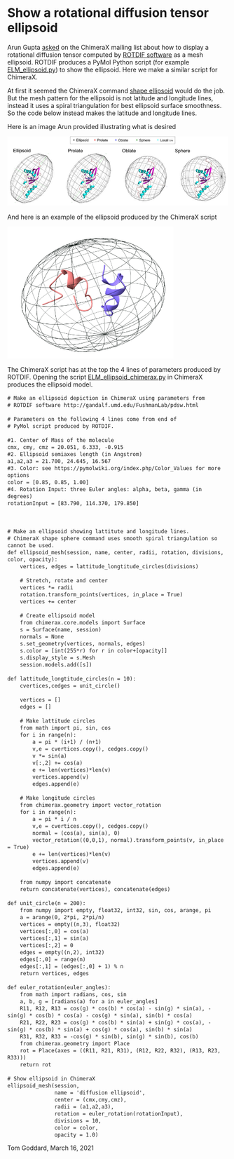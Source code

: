 # Show a rotational diffusion tensor ellipsoid

Arun Gupta [asked](https://plato.cgl.ucsf.edu/pipermail/chimerax-users/2021-March/002033.html) on the ChimeraX mailing list about how to display a rotational
diffusion tensor computed by [ROTDIF software](http://gandalf.umd.edu/FushmanLab/pdsw.html)
as a mesh ellipsoid.  ROTDIF produces a PyMol Python script (for example
[ELM_ellipsoid.py](ELM_ellipsoid.py)) to show the ellipsoid.  Here we make a similar
script for ChimeraX.

At first it seemed the ChimeraX command [shape ellipsoid](https://www.cgl.ucsf.edu/chimerax/docs/user/commands/shape.html#ellipsoid)
would do the job.  But the mesh pattern for the ellipsoid is not latitude and longitude
lines, instead it uses a spiral triangulation for best ellipsoid surface smoothness.
So the code below instead makes the latitude and longitude lines.

Here is an image Arun provided illustrating what is desired

<img src="Diffusion_Geometric_Models.png">

And here is an example of the ellipsoid produced by the ChimeraX script

<img src="diffusion_tensor_ellipsoid.png" height=300>

The ChimeraX script has at the top the 4 lines of parameters produced by ROTDIF.
Opening the script [ELM_ellipsoid_chimerax.py](ELM_ellipsoid_chimerax.py) in ChimeraX
produces the ellipsoid model.

    # Make an ellipsoid depiction in ChimeraX using parameters from
    # ROTDIF software http://gandalf.umd.edu/FushmanLab/pdsw.html

    # Parameters on the following 4 lines come from end of
    # PyMol script produced by ROTDIF.

    #1. Center of Mass of the molecule
    cmx, cmy, cmz = 20.051, 6.333, -0.915
    #2. Ellipsoid semiaxes length (in Angstrom)
    a1,a2,a3 = 21.700, 24.645, 16.567
    #3. Color: see https://pymolwiki.org/index.php/Color_Values for more options
    color = [0.85, 0.85, 1.00]
    #4. Rotation Input: three Euler angles: alpha, beta, gamma (in degrees)
    rotationInput = [83.790, 114.370, 179.850]



    # Make an ellipsoid showing lattitute and longitude lines.
    # ChimeraX shape sphere command uses smooth spiral triangulation so cannot be used.
    def ellipsoid_mesh(session, name, center, radii, rotation, divisions, color, opacity):
        vertices, edges = lattitude_longtitude_circles(divisions)

        # Stretch, rotate and center
        vertices *= radii
        rotation.transform_points(vertices, in_place = True)
        vertices += center

        # Create ellipsoid model
        from chimerax.core.models import Surface
        s = Surface(name, session)
        normals = None
        s.set_geometry(vertices, normals, edges)
        s.color = [int(255*r) for r in color+[opacity]]
        s.display_style = s.Mesh
        session.models.add([s])

    def lattitude_longtitude_circles(n = 10):
        cvertices,cedges = unit_circle()

        vertices = []
        edges = []

        # Make lattitude circles
        from math import pi, sin, cos
        for i in range(n):
            a = pi * (i+1) / (n+1)
            v,e = cvertices.copy(), cedges.copy()
            v *= sin(a)
            v[:,2] += cos(a)
            e += len(vertices)*len(v)
            vertices.append(v)
            edges.append(e)

        # Make longitude circles
        from chimerax.geometry import vector_rotation
        for i in range(n):
            a = pi * i / n
            v,e = cvertices.copy(), cedges.copy()
            normal = (cos(a), sin(a), 0)
            vector_rotation((0,0,1), normal).transform_points(v, in_place = True)
            e += len(vertices)*len(v)
            vertices.append(v)
            edges.append(e)

        from numpy import concatenate
        return concatenate(vertices), concatenate(edges)

    def unit_circle(n = 200):
        from numpy import empty, float32, int32, sin, cos, arange, pi
        a = arange(0, 2*pi, 2*pi/n)
        vertices = empty((n,3), float32)
        vertices[:,0] = cos(a)
        vertices[:,1] = sin(a)
        vertices[:,2] = 0
        edges = empty((n,2), int32)
        edges[:,0] = range(n)
        edges[:,1] = (edges[:,0] + 1) % n
        return vertices, edges

    def euler_rotation(euler_angles):
        from math import radians, cos, sin
        a, b, g = [radians(a) for a in euler_angles]
        R11, R12, R13 = cos(g) * cos(b) * cos(a) - sin(g) * sin(a), -sin(g) * cos(b) * cos(a) - cos(g) * sin(a), sin(b) * cos(a)
        R21, R22, R23 = cos(g) * cos(b) * sin(a) + sin(g) * cos(a), -sin(g) * cos(b) * sin(a) + cos(g) * cos(a), sin(b) * sin(a)
        R31, R32, R33 = -cos(g) * sin(b), sin(g) * sin(b), cos(b)
        from chimerax.geometry import Place
        rot = Place(axes = ((R11, R21, R31), (R12, R22, R32), (R13, R23, R33)))
        return rot

    # Show ellipsoid in ChimeraX
    ellipsoid_mesh(session,
                   name = 'diffusion ellipsoid',
                   center = (cmx,cmy,cmz),
                   radii = (a1,a2,a3),
                   rotation = euler_rotation(rotationInput),
                   divisions = 10,
                   color = color,
                   opacity = 1.0)


Tom Goddard, March 16, 2021
